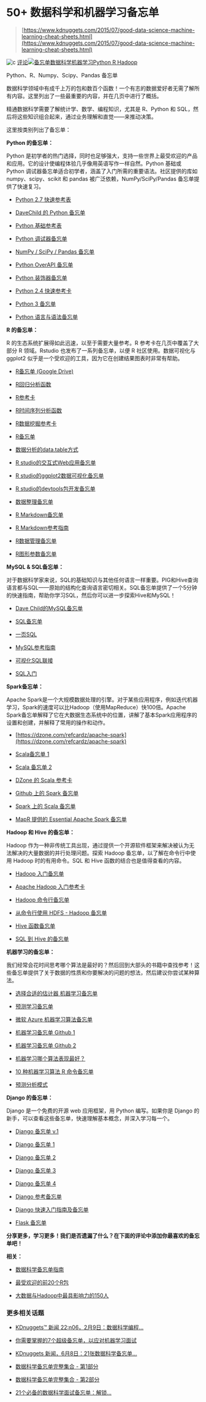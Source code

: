 # 50+ 数据科学和机器学习备忘单

> [https://www.kdnuggets.com/2015/07/good-data-science-machine-learning-cheat-sheets.html](https://www.kdnuggets.com/2015/07/good-data-science-machine-learning-cheat-sheets.html)

![c](../Images/3d9c022da2d331bb56691a9617b91b90.png) [评论](#comments)[![备忘单数据科学机器学习Python R Hadoop](../Images/092946514b98927beab02e0f346531d3.png)](/wp-content/uploads/cheatsheets-data-science-machine-learning-Python-R-hadoop.jpg)

Python、R、Numpy、Scipy、Pandas 备忘单

数据科学领域中有成千上万的包和数百个函数！一个有志的数据爱好者无需了解所有内容。这里列出了一些最重要的内容，并在几页中进行了概括。

精通数据科学需要了解统计学、数学、编程知识，尤其是 R、Python 和 SQL，然后将这些知识组合起来，通过业务理解和直觉——来推动决策。

这里按类别列出了备忘单：

**Python 的备忘单：**

Python 是初学者的热门选择，同时也足够强大，支持一些世界上最受欢迎的产品和应用。它的设计使编程体验几乎像用英语写作一样自然。Python 基础或 Python 调试器备忘单适合初学者，涵盖了入门所需的重要语法。社区提供的库如 numpy、scipy、scikit 和 pandas 被广泛依赖，NumPy/SciPy/Pandas 备忘单提供了快速复习。

+   [Python 2.7 快速参考表](http://www.astro.up.pt/~sousasag/Python_For_Astronomers/Python_qr.pdf)

+   [DaveChild 的 Python 备忘单](http://www.cheatography.com/davechild/cheat-sheets/python/)

+   [Python 基础参考表](http://www.cogsci.rpi.edu/~destem/igd/python_cheat_sheet.pdf)

+   [Python 调试器备忘单](http://nblock.org/2011/11/15/pdb-cheatsheet/)

+   [NumPy / SciPy / Pandas 备忘单](https://s3.amazonaws.com/quandl-static-content/Documents/Quandl+-+Pandas,+SciPy,+NumPy+Cheat+Sheet.pdf)

+   [Python OverAPI 备忘单](http://overapi.com/python/)

+   [Python 装饰器备忘单](http://hairysun.com/downloads/DecoratorHandout.pdf)

+   [Python 2.4 快速参考卡](http://www.cheat-sheets.org/saved-copy/PQRC-2.4-A4-latest.pdf)

+   [Python 3 备忘单](https://perso.limsi.fr/pointal/_media/python:cours:mementopython3-english.pdf)

+   [Python 语言与语法备忘单](http://ddi.ifi.lmu.de/probestudium/2013/ws-i-3d-programmierung/tutorials/python-referenzkarte)

**R 的备忘单：**

R 的生态系统扩展得如此迅速，以至于需要大量参考。R 参考卡在几页中覆盖了大部分 R 领域。Rstudio 也发布了一系列备忘单，以便 R 社区使用。数据可视化与 ggplot2 似乎是一个受欢迎的工具，因为它在创建结果图表时非常有帮助。

+   [R备忘单 (Google Drive)](https://drive.google.com/folderview?ddrp=1&id=0ByIrJAE4KMTtcVBmdm1BOEZoeEk#)

+   [R回归分析函数](http://cran.r-project.org/doc/contrib/Ricci-refcard-regression.pdf)

+   [R参考卡](http://cran.r-project.org/doc/contrib/Short-refcard.pdf)

+   [R时间序列分析函数](http://cran.r-project.org/doc/contrib/Ricci-refcard-ts.pdf)

+   [R数据挖掘参考卡](http://cran.r-project.org/doc/contrib/YanchangZhao-refcard-data-mining.pdf)

+   [R备忘单](https://s3.amazonaws.com/quandl-static-content/Documents/Quandl+-+R+Cheat+Sheet.pdf)

+   [数据分析的data.table方式](https://s3.amazonaws.com/assets.datacamp.com/img/blog/data+table+cheat+sheet.pdf)

+   [R studio的交互式Web应用备忘单](http://shiny.rstudio.com/images/shiny-cheatsheet.pdf)

+   [R studio的ggplot2数据可视化备忘单](https://www.rstudio.com/wp-content/uploads/2015/05/ggplot2-cheatsheet.pdf)

+   [R studio的devtools包开发备忘单](https://www.rstudio.com/wp-content/uploads/2015/06/devtools-cheatsheet.pdf)

+   [数据整理备忘单](https://www.rstudio.com/wp-content/uploads/2015/02/data-wrangling-cheatsheet.pdf)

+   [R Markdown备忘单](https://www.rstudio.com/wp-content/uploads/2015/02/rmarkdown-cheatsheet.pdf)

+   [R Markdown参考指南](https://www.rstudio.com/wp-content/uploads/2015/03/rmarkdown-reference.pdf)

+   [R数据管理备忘单](http://www.ualberta.ca/~ahamann/teaching/renr690/R_Cheat_Data.pdf)

+   [R图形参数备忘单](http://flowingdata.com/2015/03/17/r-cheat-sheet-for-graphical-parameters/)

**MySQL & SQL备忘单：**

对于数据科学家来说，SQL的基础知识与其他任何语言一样重要。PIG和Hive查询语言都与SQL——原始的结构化查询语言密切相关。SQL备忘单提供了一个5分钟的快速指南，帮助你学习SQL，然后你可以进一步探索Hive和MySQL！

+   [Dave Child的MySQL备忘单](http://www.cheatography.com/davechild/cheat-sheets/mysql/)

+   [SQL备忘单](http://www.sql-tutorial.net/sql-cheat-sheet.pdf)

+   [一页SQL](http://www.sql.su/)

+   [MySQL参考指南](http://cse.unl.edu/~sscott/ShowFiles/SQL/CheatSheet/SQLCheatSheet.html)

+   [可视化SQL联接](http://www.codeproject.com/KB/database/Visual_SQL_Joins/Visual_SQL_JOINS_orig.jpg)

+   [SQL入门](http://www.dummies.com/how-to/content/sql-for-dummies-cheat-sheet.html)

**Spark备忘单：**

Apache Spark是一个大规模数据处理的引擎。对于某些应用程序，例如迭代机器学习，Spark的速度可以比Hadoop（使用MapReduce）快100倍。Apache Spark备忘单解释了它在大数据生态系统中的位置，讲解了基本Spark应用程序的设置和创建，并解释了常用的操作和动作。

+   [https://dzone.com/refcardz/apache-spark](https://dzone.com/refcardz/apache-spark)

+   [Scala备忘单 1](http://docs.scala-lang.org/cheatsheets/)

+   [Scala 备忘单 2](http://www.cheat-sheets.org/saved-copy/Scala_Cheatsheet.pdf)

+   [DZone 的 Scala 参考卡](https://dzone.com/refcardz/scala)

+   [Github 上的 Spark 备忘单](https://github.com/KjellSchubert/cheatsheets/blob/master/spark.md)

+   [Spark 上的 Scala 备忘单](http://www.openkb.info/2015/01/scala-on-spark-cheatsheet.html)

+   [MapR 提供的 Essential Apache Spark 备忘单](https://www.mapr.com/apache-spark-dzone-ref-card)

**Hadoop 和 Hive 的备忘单：**

Hadoop 作为一种非传统工具出现，通过提供一个开源软件框架来解决被认为无法解决的大量数据的并行处理问题。探索 Hadoop 备忘单，以了解在命令行中使用 Hadoop 时的有用命令。SQL 和 Hive 函数的结合也是值得查看的内容。

+   [Hadoop 入门备忘单](http://www.dummies.com/how-to/content/hadoop-for-dummies-cheat-sheet.html)

+   [Apache Hadoop 入门参考卡](https://dzone.com/refcardz/getting-started-apache-hadoop)

+   [Hadoop 命令行备忘单](http://danielnee.com/2015/02/hadoop-command-line-cheatsheet/)

+   [从命令行使用 HDFS - Hadoop 备忘单](https://github.com/michiard/CLOUDS-LAB/blob/master/C-S.md)

+   [Hive 函数备忘单](http://www.qubole.com/resources/cheatsheet/hive-function-cheat-sheet/)

+   [SQL 到 Hive 的备忘单](http://hortonworks.com/wp-content/uploads/downloads/2013/08/Hortonworks.CheatSheet.SQLtoHive.pdf)

**机器学习的备忘单：**

我们经常会花时间思考哪个算法是最好的？然后回到大部头的书籍中查找参考！这些备忘单提供了关于数据的性质和你要解决的问题的想法，然后建议你尝试某种算法。

+   [选择合适的估计器 机器学习备忘单](http://scikit-learn.org/stable/tutorial/machine_learning_map/)

+   [预测学习备忘单](https://dzone.com/refcardz/machine-learning-predictive)

+   [微软 Azure 机器学习算法备忘单](https://azure.microsoft.com/en-in/documentation/articles/machine-learning-algorithm-cheat-sheet/)

+   [机器学习备忘单 Github 1](https://github.com/soulmachine/machine-learning-cheat-sheet)

+   [机器学习备忘单 Github 2](https://github.com/rcompton/ml_cheat_sheet)

+   [机器学习哪个算法表现最好？](http://www.lauradhamilton.com/machine-learning-algorithm-cheat-sheet)

+   [10 种机器学习算法 R 命令备忘单](http://vitalflux.com/cheat-sheet-10-machine-learning-algorithms-r-commands/)

+   [预测分析模式]( https://dzone.com/refcardz/machine-learning-predictive)

**Django 的备忘单：**

Django 是一个免费的开源 web 应用框架，用 Python 编写。如果你是 Django 的新手，可以查看这些备忘单，快速理解基本概念，并深入学习每一个。

+   [Django 备忘单 v.1](http://www.mercurytide.co.uk/media/resources/Django/django10-cheat-sheet.pdf)

+   [Django 备忘单 1](http://www.mercurytide.co.uk/media/resources/django-cheat-sheet-p1.png)

+   [Django 备忘单 2](http://www.mercurytide.co.uk/media/resources/django-cheat-sheet-p2.png)

+   [Django 备忘单 3](http://www.mercurytide.co.uk/media/resources/django-cheat-sheet-p3.png)

+   [Django 备忘单 4](http://www.mercurytide.co.uk/media/resources/django-cheat-sheet-p4.png)

+   [Django 参考备忘单](http://www.cheat-sheets.org/saved-copy/django_reference_sheet.pdf)

+   [Django 快速入门指南及备忘单](https://code.djangoproject.com/wiki/DjangoCheatSheet)

+   [Flask 备忘单](http://www.idiotinside.com/wp-content/uploads/2015/02/flask-cheat-sheet.pdf)

**分享更多，学习更多！我们是否遗漏了什么？在下面的评论中添加你最喜欢的备忘单吧！**

**相关：**

+   [数据科学备忘单指南](/2014/05/guide-to-data-science-cheat-sheets.html)

+   [最受欢迎的前20个R包](/2015/06/top-20-r-packages.html "最受欢迎的前20个R包")

+   [大数据与Hadoop中最具影响力的150人](/2015/05/greycampus-150-most-influential-people-big-data-hadoop.html)

### 更多相关话题

+   [KDnuggets™ 新闻 22:n06，2月9日：数据科学编程…](https://www.kdnuggets.com/2022/n06.html)

+   [你需要掌握的7个超级备忘单，以应对机器学习面试](https://www.kdnuggets.com/2022/12/7-super-cheat-sheets-need-ace-machine-learning-interview.html)

+   [KDnuggets 新闻，6月8日：21张数据科学备忘单…](https://www.kdnuggets.com/2022/n23.html)

+   [数据科学备忘单完整集合 - 第1部分](https://www.kdnuggets.com/2022/02/complete-collection-data-science-cheat-sheets-part-1.html)

+   [数据科学备忘单完整集合 - 第2部分](https://www.kdnuggets.com/2022/02/complete-collection-data-science-cheat-sheets-part-2.html)

+   [21个必备的数据科学面试备忘单：解锁…](https://www.kdnuggets.com/2022/06/21-cheat-sheets-data-science-interviews.html)
